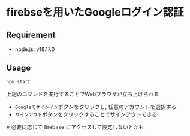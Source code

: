 # firebseを用いたGoogleログイン認証
## Requirement
* node.js: v18.17.0
## Usage
```bash
npm start
```
上記のコマンドを実行することでWebブラウザが立ち上げられる  
* `Googleでサインイン`ボタンをクリックし, 任意のアカウントを選択する.
* `サインアウト`ボタンをクリックすることでサインアウトできる

※ 必要に応じて firebase にアクセスして設定しないとかも
